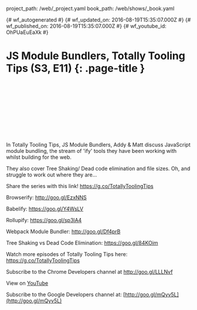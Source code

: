 project_path: /web/_project.yaml
book_path: /web/shows/_book.yaml

{# wf_autogenerated #}
{# wf_updated_on: 2016-08-19T15:35:07.000Z #}
{# wf_published_on: 2016-08-19T15:35:07.000Z #}
{# wf_youtube_id: OhPUaEuEaXk #}

# JS Module Bundlers, Totally Tooling Tips (S3, E11) {: .page-title }


<div class="video-wrapper">
  <iframe class="devsite-embedded-youtube-video" data-video-id="OhPUaEuEaXk"
          data-autohide="1" data-showinfo="0" frameborder="0" allowfullscreen>
  </iframe>
</div>

In Totally Tooling Tips, JS Module Bundlers, Addy &amp; Matt discuss JavaScript module bundling, the stream of &#x27;ify&#x27; tools they have been working with whilst building for the web. 

They also cover Tree Shaking/ Dead code elimination and file sizes. Oh, and struggle to work out where they are...

Share the series with this link! https://g.co/TotallyToolingTips 

Browserify:
http://goo.gl/EzxNNS

Babelify:
https://goo.gl/Y4WsLV

Rollupify:
https://goo.gl/sp3lA4

Webpack Module Bundler:
http://goo.gl/Df4prB

Tree Shaking vs Dead Code Elimination:
https://goo.gl/84KOim

Watch more episodes of Totally Tooling Tips here: https://g.co/TotallyToolingTips

Subscribe to the Chrome Developers channel at http://goo.gl/LLLNvf

View on [YouTube](https://youtu.be/OhPUaEuEaXk)

Subscribe to the Google Developers channel at: [http://goo.gl/mQyv5L](http://goo.gl/mQyv5L)
